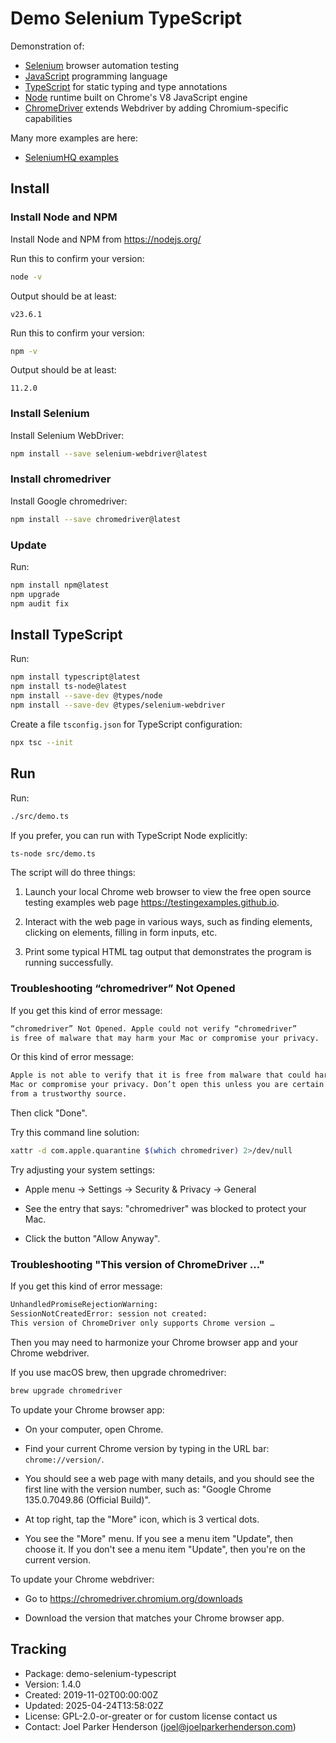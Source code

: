 # Demo Selenium TypeScript

Demonstration of:

* [Selenium](https://www.selenium.dev/) browser automation testing
* [JavaScript](https://en.wikipedia.org/wiki/JavaScript) programming language
* [TypeScript](https://en.wikipedia.org/wiki/TypeScript) for static typing and type annotations
* [Node](https://nodejs.org/) runtime built on Chrome's V8 JavaScript engine
* [ChromeDriver](https://developer.chrome.com/docs/chromedriver) extends Webdriver by adding Chromium-specific capabilities

Many more examples are here:

* [SeleniumHQ examples](https://github.com/SeleniumHQ/seleniumhq.github.io/tree/trunk/examples)

## Install

### Install Node and NPM

Install Node and NPM from https://nodejs.org/

Run this to confirm your version:

```sh
node -v
```

Output should be at least:

```stdout
v23.6.1
```

Run this to confirm your version:

```sh
npm -v
```

Output should be at least:

```stdout
11.2.0
```

### Install Selenium

Install Selenium WebDriver:

```sh
npm install --save selenium-webdriver@latest
```

### Install chromedriver

Install Google chromedriver:

```sh
npm install --save chromedriver@latest
```

### Update

Run:

```sh
npm install npm@latest
npm upgrade
npm audit fix
```

## Install TypeScript

Run:

```sh
npm install typescript@latest
npm install ts-node@latest
npm install --save-dev @types/node
npm install --save-dev @types/selenium-webdriver
```

Create a file `tsconfig.json` for TypeScript configuration:

```sh
npx tsc --init
```

## Run

Run:

```sh
./src/demo.ts
```

If you prefer, you can run with TypeScript Node explicitly:

```sh
ts-node src/demo.ts
```

The script will do three things:

1. Launch your local Chrome web browser to view the free open source testing examples web page <https://testingexamples.github.io>.

2. Interact with the web page in various ways, such as finding elements, clicking on elements, filling in form inputs, etc.

3. Print some typical HTML tag output that demonstrates the program is running successfully.

### Troubleshooting “chromedriver” Not Opened

If you get this kind of error message:

```txt
“chromedriver” Not Opened. Apple could not verify “chromedriver”
is free of malware that may harm your Mac or compromise your privacy.
```

Or this kind of error message:

```txt
Apple is not able to verify that it is free from malware that could harm your
Mac or compromise your privacy. Don’t open this unless you are certain it is
from a trustworthy source.
```

Then click "Done".

Try this command line solution:

```sh
xattr -d com.apple.quarantine $(which chromedriver) 2>/dev/null
```

Try adjusting your system settings:

* Apple menu -> Settings -> Security & Privacy -> General

* See the entry that says: "chromedriver" was blocked to protect your Mac.

* Click the button "Allow Anyway".

### Troubleshooting "This version of ChromeDriver …"

If you get this kind of error message:

```txt
UnhandledPromiseRejectionWarning:
SessionNotCreatedError: session not created:
This version of ChromeDriver only supports Chrome version …
```

Then you may need to harmonize your Chrome browser app and your Chrome webdriver.

If you use macOS brew, then upgrade chromedriver:

```sh
brew upgrade chromedriver
```

To update your Chrome browser app:

* On your computer, open Chrome.

* Find your current Chrome version by typing in the URL bar: `chrome://version/`.

* You should see a web page with many details, and you should see the first line with the version number, such as: "Google Chrome 135.0.7049.86 (Official Build)".

* At top right, tap the "More" icon, which is 3 vertical dots.

* You see the "More" menu. If you see a menu item "Update", then choose it. If you don't see a menu item "Update", then  you're on the current version.

To update your Chrome webdriver:

* Go to https://chromedriver.chromium.org/downloads

* Download the version that matches your Chrome browser app.


## Tracking

* Package: demo-selenium-typescript
* Version: 1.4.0
* Created: 2019-11-02T00:00:00Z
* Updated: 2025-04-24T13:58:02Z
* License: GPL-2.0-or-greater or for custom license contact us
* Contact: Joel Parker Henderson (joel@joelparkerhenderson.com)
